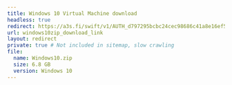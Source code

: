 ```yaml
---
title: Windows 10 Virtual Machine download
headless: true
redirect: https://a3s.fi/swift/v1/AUTH_d797295bcbc24cec98686c41a8e16ef5/othervms/Windows10.zip
url: windows10zip_download_link
layout: redirect
private: true # Not included in sitemap, slow crawling
file:
  name: Windows10.zip
  size: 6.8 GB
  version: Windows 10
---
```

